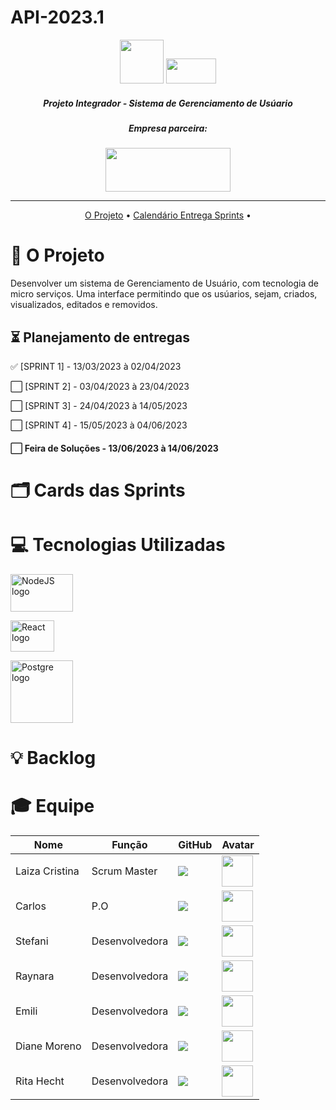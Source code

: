# API-2023.1

<div align = "center">
<img src = "https://user-images.githubusercontent.com/90328117/161254359-c6392c85-9f18-4993-9dbf-f1057c8d5a83.png"
 style="width:70px;height:70px;">
 
 <img src="https://user-images.githubusercontent.com/90328117/161355339-d016f60b-e185-49da-a5de-6c21f1965449.png" style="width:80px;height:40px;">
</div>

##### <p align="center"> Projeto Integrador - Sistema de Gerenciamento de Usúario </p>

##### <p align="center">  Empresa parceira: </p>
 
<div align = "center"> 
<img src = "https://user-images.githubusercontent.com/89950512/223505245-25a0d6a6-69ae-4799-9150-d081003c5c67.jpeg"
style="width:200px;height:70px;">

</div>

--------------------------------------------------------------------------------------------------------------------------------------------------------------------------------------------------------------------------------------------------------------------------------------------------------------------------------------------------------
<div align="center">
 
[O Projeto](https://github.com/4DeskGroup/API-2023.1/edit/main/README.md) • [Calendário Entrega Sprints](https://github.com/4DeskGroup/API-2023.1/edit/main/README.md#-planejamento-de-entregas) •
</div>

# :dart: O Projeto

<p align="left"> Desenvolver um sistema de Gerenciamento de Usuário, com tecnologia de micro serviços.
Uma interface permitindo que os usúarios, sejam, criados, visualizados, editados e removidos. </p>

## ⏳ Planejamento de entregas

 </Div>
 
 

 :white_check_mark: [SPRINT 1] - 13/03/2023 à 02/04/2023

 :white_large_square: [SPRINT 2] - 03/04/2023 à 23/04/2023
 
 :white_large_square: [SPRINT 3] - 24/04/2023 à 14/05/2023
 
 :white_large_square: [SPRINT 4] - 15/05/2023 à 04/06/2023 
 
 #### :white_large_square: Feira de Soluções - 13/06/2023 à 14/06/2023


# 🗂️ Cards das Sprints

# :computer: Tecnologias Utilizadas


<p align="left">
  <img src="https://download.logo.wine/logo/Node.js/Node.js-Logo.wine.png" width="100" height="60" alt="NodeJS logo">
</p>

<p align="left">
  <img src="https://i0.wp.com/programmingwithmosh.com/wp-content/uploads/2019/01/2000px-React-icon.svg_.png?fit=2000%2C1413&ssl=1" width="70" height="50" alt="React logo"> 

<p align="left">
  <img src="https://logonoid.com/images/postgresql-logo.png" width="100" height="100" alt="Postgre logo">
</p>
</p> 




# :bulb: Backlog


# 🎓 Equipe

|        Nome         |       Função        |     GitHub                                               |    Avatar                                          |
| ------------------- | ------------------- | -------------------                                      | -------------------                                |
|  Laiza Cristina    |  Scrum Master       |<a href=""><img src="g" class="media-object  img-responsive img-thumbnail"></a>                                                      |           <img src="" style="width:50px;height:50px;">                                         |
  Carlos             |  P.O                |<a href=""><img src="g" class="media-object  img-responsive img-thumbnail"></a>                                                      |           <img src="" style="width:50px;height:50px;">   |
|  Stefani    |  Desenvolvedora       |<a href=""><img src="g" class="media-object  img-responsive img-thumbnail"></a>                                                          |           <img src="" style="width:50px;height:50px;">                                                       |
|  Raynara     |  Desenvolvedora        |<a href=""><img src="g" class="media-object  img-responsive img-thumbnail"></a>                                                          |           <img src="" style="width:50px;height:50px;">  
|   Emili    |  Desenvolvedora       |<a href=""><img src="g" class="media-object  img-responsive img-thumbnail"></a>                                                          |           <img src="" style="width:50px;height:50px;">  
|   Diane Moreno    |  Desenvolvedora       |<a href=""><img src="g" class="media-object  img-responsive img-thumbnail"></a>                                                          |           <img src="" style="width:50px;height:50px;">  
|   Rita Hecht   |  Desenvolvedora       |<a href=""><img src="g" class="media-object  img-responsive img-thumbnail"></a>                                                          |           <img src="" style="width:50px;height:50px;">  




